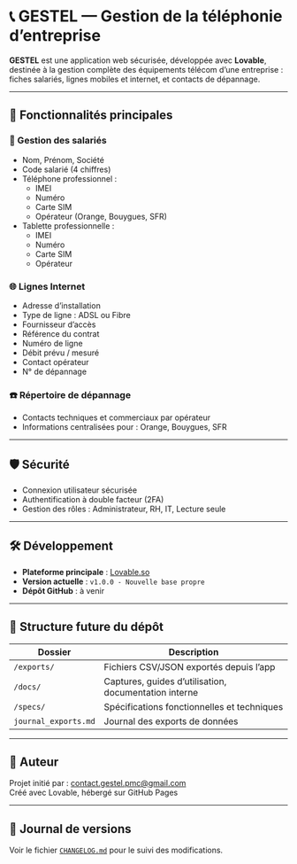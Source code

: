 # 📞 GESTEL — Gestion de la téléphonie d’entreprise

**GESTEL** est une application web sécurisée, développée avec **Lovable**, destinée à la gestion complète des équipements télécom d’une entreprise : fiches salariés, lignes mobiles et internet, et contacts de dépannage.

---

## 🔐 Fonctionnalités principales

### 👥 Gestion des salariés
- Nom, Prénom, Société
- Code salarié (4 chiffres)
- Téléphone professionnel :
  - IMEI
  - Numéro
  - Carte SIM
  - Opérateur (Orange, Bouygues, SFR)
- Tablette professionnelle :
  - IMEI
  - Numéro
  - Carte SIM
  - Opérateur

### 🌐 Lignes Internet
- Adresse d’installation
- Type de ligne : ADSL ou Fibre
- Fournisseur d’accès
- Référence du contrat
- Numéro de ligne
- Débit prévu / mesuré
- Contact opérateur
- N° de dépannage

### ☎️ Répertoire de dépannage
- Contacts techniques et commerciaux par opérateur
- Informations centralisées pour : Orange, Bouygues, SFR

---

## 🛡️ Sécurité
- Connexion utilisateur sécurisée
- Authentification à double facteur (2FA)
- Gestion des rôles : Administrateur, RH, IT, Lecture seule

---

## 🛠️ Développement

- **Plateforme principale** : [Lovable.so](https://www.lovable.so)
- **Version actuelle** : `v1.0.0 - Nouvelle base propre`
- **Dépôt GitHub** : à venir

---

## 🧾 Structure future du dépôt

| Dossier               | Description                                           |
|------------------------|-------------------------------------------------------|
| `/exports/`            | Fichiers CSV/JSON exportés depuis l’app              |
| `/docs/`               | Captures, guides d’utilisation, documentation interne|
| `/specs/`              | Spécifications fonctionnelles et techniques          |
| `journal_exports.md`   | Journal des exports de données                       |

---

## 👤 Auteur

Projet initié par : [contact.gestel.pmc@gmail.com](mailto:contact.gestel.pmc@gmail.com)  
Créé avec Lovable, hébergé sur GitHub Pages

---

## 📅 Journal de versions

Voir le fichier [`CHANGELOG.md`](./CHANGELOG.md) pour le suivi des modifications.

